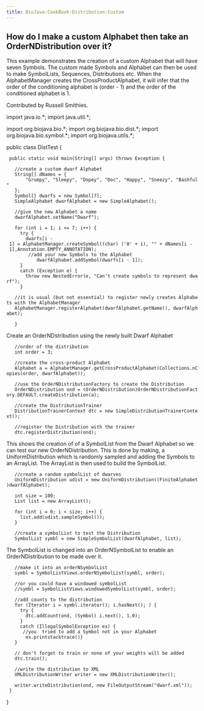 ```yaml
---
title: BioJava:CookBook:Distribution:Custom
---
```


How do I make a custom Alphabet then take an OrderNDistribution over it?
------------------------------------------------------------------------

This example demonstrates the creation of a custom Alphabet that will
have seven Symbols. The custom made Symbols and Alphabet can then be
used to make SymbolLists, Sequences, Distributions etc. When the
AlphabetManager creates the CrossProductAlphabet, it will infer that the
order of the conditioning alphabet is (order - 1) and the order of the
conditioned alphabet is 1.

Contributed by Russell Smithies.

<java> import java.io.\*; import java.util.\*;

import org.biojava.bio.\*; import org.biojava.bio.dist.\*; import
org.biojava.bio.symbol.\*; import org.biojava.utils.\*;

public class DistTest {

` public static void main(String[] args) throws Exception {`

`   //create a custom dwarf Alphabet`  
`   String[] dNames = {`  
`       "Grumpy", "Sleepy", "Dopey", "Doc", "Happy", "Sneezy", "Bashful"`  
`   };`  
`   Symbol[] dwarfs = new Symbol[7];`  
`   SimpleAlphabet dwarfAlphabet = new SimpleAlphabet();`

`   //give the new Alphabet a name`  
`   dwarfAlphabet.setName("Dwarf");`

`   for (int i = 1; i <= 7; i++) {`  
`     try {`  
`       dwarfs[i - 1] = AlphabetManager.createSymbol((char) ('0' + i), "" + dNames[i - 1],Annotation.EMPTY_ANNOTATION);`  
`        //add your new Symbols to the Alphabet`  
`           dwarfAlphabet.addSymbol(dwarfs[i - 1]);`  
`     }`  
`     catch (Exception e) {`  
`       throw new NestedError(e, "Can't create symbols to represent dwarf");`  
`     }`

`   //it is usual (but not essential) to register newly creates Alphabets with the AlphabetManager`  
`   AlphabetManager.registerAlphabet(dwarfAlphabet.getName(), dwarfAlphabet);`

`   }`

</java>

Create an OrderNDstribution using the newly built Dwarf Alphabet

<java>

`   //order of the distribution`  
`   int order = 3;`

`   //create the cross-product Alphabet`  
`   Alphabet a = AlphabetManager.getCrossProductAlphabet(Collections.nCopies(order, dwarfAlphabet));`

`   //use the OrderNDistributionFactory to create the Distribution`  
`   OrderNDistribution ond = (OrderNDistribution)OrderNDistributionFactory.DEFAULT.createDistribution(a);`

`   //create the DistributionTrainer`  
`   DistributionTrainerContext dtc = new SimpleDistributionTrainerContext();`

`   //register the Distribution with the trainer`  
`   dtc.registerDistribution(ond);`

</java>

This shows the creation of of a SymbolList from the Dwarf Alphabet so we
can test our new OrderNDistribution. This is done by making, a
UniformDistribution which is randomly sampled and adding the Symbols to
an ArrayList. The ArrayList is then used to build the SymbolList.

<java>

`   //create a random symbolList of dwarves`  
`   UniformDistribution udist = new UniformDistribution((FiniteAlphabet)dwarfAlphabet);`

`   int size = 100;`  
`   List list = new ArrayList();`

`   for (int i = 0; i < size; i++) {`  
`     list.add(udist.sampleSymbol());`  
`   }`

`   //create a symbolList to test the Distribution`  
`   SymbolList symbl = new SimpleSymbolList(dwarfAlphabet, list);`

</java>

The SymbolList is changed into an OrderNSymbolList to enable an
OrderNDistribution to be made over it.

<java>

`   //make it into an orderNSymbolList`  
`   symbl = SymbolListViews.orderNSymbolList(symbl, order);`

`   //or you could have a windowed symbolList`  
`   //symbl = SymbolListViews.windowedSymbolList(symbl, order);`

`   //add counts to the distribution`  
`   for (Iterator i = symbl.iterator(); i.hasNext(); ) {`  
`     try {`  
`       dtc.addCount(ond, (Symbol) i.next(), 1.0);`  
`     }`  
`     catch (IllegalSymbolException ex) {`  
`      //you  tried to add a Symbol not in your Alphabet`  
`       ex.printstacktrace()}`  
`   }`

`   // don't forget to train or none of your weights will be added`  
`   dtc.train();`

`   //write the distribution to XML`  
`   XMLDistributionWriter writer = new XMLDistributionWriter();`

`   writer.writeDistribution(ond, new FileOutputStream("dwarf.xml"));`  
` }`

} </java>
